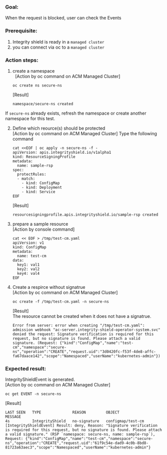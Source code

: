 ### Goal:
When the request is blocked, user can check the Events

### Prerequisite: 
1. Integrity shield is ready in a `managed cluster`
2. you can connect via oc to a `managed cluster`

### Action steps:
1. create a namespace  
 
[Action by oc command on ACM Managed Cluster]
    ```
    oc create ns secure-ns 
    ```
    [Result]
    ```
    namespace/secure-ns created
    ```
If `secure-ns` already exists, refresh the namespace or create another namespace for this test.

2. Define which reource(s) should be protected  
[Action by oc command on ACM Managed Cluster] Type the following command
    ```
    cat <<EOF | oc apply -n secure-ns -f -
    apiVersion: apis.integrityshield.io/v1alpha1
    kind: ResourceSigningProfile
    metadata:
      name: sample-rsp
    spec:
      protectRules:
      - match:
        - kind: ConfigMap
        - kind: Deployment
        - kind: Service
    EOF
    ```
    [Result]
    ```
    resourcesigningprofile.apis.integrityshield.io/sample-rsp created
    ```

3. prepare a sample resource   
[Action by console command]
    ```
    cat << EOF > /tmp/test-cm.yaml
    apiVersion: v1
    kind: ConfigMap
    metadata:
      name: test-cm
    data:
      key1: val1
      key2: val2
      key4: val4
    EOF
    ```

4. Create a respirce without signatrue  
[Action by oc command on ACM Managed Cluster]
    ```
    oc create -f /tmp/test-cm.yaml -n secure-ns
    ```
    [Result]  
    The resource cannot be created when it does not have a signatrue.
    ```
    Error from server: error when creating "/tmp/test-cm.yaml": admission webhook "ac-server.integrity-shield-operator-system.svc" denied the request: Signature verification is required for this request, but no signature is found. Please attach a valid signature. (Request: {"kind":"ConfigMap","name":"test-cm","namespace":"secure-ns","operation":"CREATE","request.uid":"3d0420fc-f53f-4de8-affc-fa67daace142","scope":"Namespaced","userName":"kubernetes-admin"})
    ```

### Expected result:
IntegrityShieldEvent is generated.  
[Action by oc command on ACM Managed Cluster]
```
oc get EVENT -n secure-ns
```
[Result]
```
LAST SEEN   TYPE              REASON         OBJECT              MESSAGE
4s          IntegrityShield   no-signature   configmap/test-cm   [IntegrityShieldEvent] Result: deny, Reason: "Signature verification is required for this request, but no signature is found. Please attach a valid signature." (RSP `namespace: secure-ns, name: sample-rsp`), Request: {"kind":"ConfigMap","name":"test-cm","namespace":"secure-ns","operation":"CREATE","request.uid":"61f9c54e-dad9-4c0b-8bd8-81723a63aec3","scope":"Namespaced","userName":"kubernetes-admin"}
```